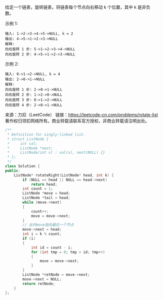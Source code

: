 给定一个链表，旋转链表，将链表每个节点向右移动 k 个位置，其中 k 是非负数。

示例 1:

    输入: 1->2->3->4->5->NULL, k = 2
    输出: 4->5->1->2->3->NULL
    解释:
    向右旋转 1 步: 5->1->2->3->4->NULL
    向右旋转 2 步: 4->5->1->2->3->NULL

示例 2:

    输入: 0->1->2->NULL, k = 4
    输出: 2->0->1->NULL
    解释:
    向右旋转 1 步: 2->0->1->NULL
    向右旋转 2 步: 1->2->0->NULL
    向右旋转 3 步: 0->1->2->NULL
    向右旋转 4 步: 2->0->1->NULL

来源：力扣（LeetCode）
链接：https://leetcode-cn.com/problems/rotate-list
著作权归领扣网络所有。商业转载请联系官方授权，非商业转载请注明出处。


```c++
/**
 * Definition for singly-linked list.
 * struct ListNode {
 *     int val;
 *     ListNode *next;
 *     ListNode(int x) : val(x), next(NULL) {}
 * };
 */
class Solution {
public:
    ListNode* rotateRight(ListNode* head, int k) {
        if (NULL == head || NULL == head->next)
            return head;
        int count = 1;
        ListNode *move = head;
        ListNode *tail = head;
        while (move->next)
        {
            count++;
            move = move->next;
        }
        // 此时move指向最后一个节点
        move->next = head;
        int i = k % count;
        if (i)
        {
            int id = count - i;
            for (int tmp = 0; tmp < id; tmp++)
            {
                move = move->next;
            }
        }
        ListNode *retNode = move->next;
        move->next = NULL;
        return retNode;
    }
};
```
